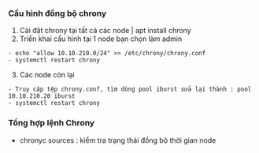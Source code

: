 ### Cấu hình đồng bộ chrony
1. Cài đặt chrony tại tất cả các node | apt install chrony
2. Triển khai cấu hình tại 1 node bạn chọn làm admin
```
- echo "allow 10.10.210.0/24" >> /etc/chrony/chrony.conf
- systemctl restart chrony
```
3. Các node còn lại
```
- Truy cập tệp chrony.conf, tìm dòng pool iburst sửa lại thành : pool 10.10.210.20 iburst
- systemctl restart chrony
```
### Tổng hợp lệnh Chrony
- chronyc sources : kiểm tra trạng thái đồng bộ thời gian node
